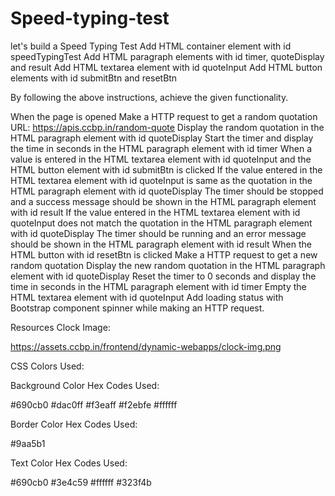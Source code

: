 # Speed-typing-test 
let's build a Speed Typing Test 
Add HTML container element with id speedTypingTest
Add HTML paragraph elements with id timer, quoteDisplay and result
Add HTML textarea element with id quoteInput
Add HTML button elements with id submitBtn and resetBtn

By following the above instructions, achieve the given functionality.

When the page is opened
Make a HTTP request to get a random quotation
URL: https://apis.ccbp.in/random-quote
Display the random quotation in the HTML paragraph element with id quoteDisplay
Start the timer and display the time in seconds in the HTML paragraph element with id timer
When a value is entered in the HTML textarea element with id quoteInput and the HTML button element with id submitBtn is clicked
If the value entered in the HTML textarea element with id quoteInput is same as the quotation in the HTML paragraph element with id quoteDisplay
The timer should be stopped and a success message should be shown in the HTML paragraph element with id result
If the value entered in the HTML textarea element with id quoteInput does not match the quotation in the HTML paragraph element with id quoteDisplay
The timer should be running and an error message should be shown in the HTML paragraph element with id result
When the HTML button with id resetBtn is clicked
Make a HTTP request to get a new random quotation
Display the new random quotation in the HTML paragraph element with id quoteDisplay
Reset the timer to 0 seconds and display the time in seconds in the HTML paragraph element with id timer
Empty the HTML textarea element with id quoteInput
Add loading status with Bootstrap component spinner while making an HTTP request.

Resources
Clock Image:

https://assets.ccbp.in/frontend/dynamic-webapps/clock-img.png

CSS Colors Used:

Background Color Hex Codes Used:

#690cb0
#dac0ff
#f3eaff
#f2ebfe
#ffffff

Border Color Hex Codes Used:

#9aa5b1

Text Color Hex Codes Used:

#690cb0
#3e4c59
#ffffff
#323f4b

